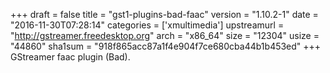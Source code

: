 +++
draft = false
title = "gst1-plugins-bad-faac"
version = "1.10.2-1"
date = "2016-11-30T07:28:14"
categories = ['xmultimedia']
upstreamurl = "http://gstreamer.freedesktop.org"
arch = "x86_64"
size = "12304"
usize = "44860"
sha1sum = "918f865acc87a1f4e904f7ce680cba44b1b453ed"
+++
GStreamer faac plugin (Bad).